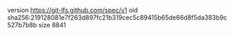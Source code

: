 version https://git-lfs.github.com/spec/v1
oid sha256:219128081e7f263d897fc21b319cec5c89415b65de66d8f5da383b9c527b7b8b
size 8841
